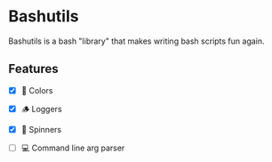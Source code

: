 # Bashutils

Bashutils is a bash "library" that makes writing bash scripts fun again.


## Features
- [x] 🎨 Colors
- [x] 🪵 Loggers
- [x] 🔄 Spinners
- [ ] 💻 Command line arg parser

